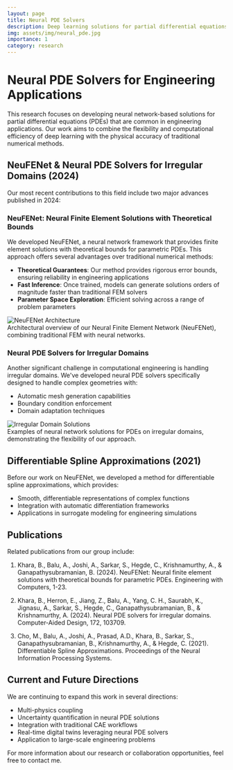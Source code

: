 ```yaml
---
layout: page
title: Neural PDE Solvers
description: Deep learning solutions for partial differential equations with theoretical bounds
img: assets/img/neural_pde.jpg
importance: 1
category: research
---
```


# Neural PDE Solvers for Engineering Applications

This research focuses on developing neural network-based solutions for partial differential equations (PDEs) that are common in engineering applications. Our work aims to combine the flexibility and computational efficiency of deep learning with the physical accuracy of traditional numerical methods.

## NeuFENet & Neural PDE Solvers for Irregular Domains (2024)

Our most recent contributions to this field include two major advances published in 2024:

### NeuFENet: Neural Finite Element Solutions with Theoretical Bounds

We developed NeuFENet, a neural network framework that provides finite element solutions with theoretical bounds for parametric PDEs. This approach offers several advantages over traditional numerical methods:

- **Theoretical Guarantees**: Our method provides rigorous error bounds, ensuring reliability in engineering applications
- **Fast Inference**: Once trained, models can generate solutions orders of magnitude faster than traditional FEM solvers
- **Parameter Space Exploration**: Efficient solving across a range of problem parameters

<div class="row">
    <div class="col-sm mt-3 mt-md-0">
        <img class="img-fluid rounded z-depth-1" src="{{ '/assets/img/neu_fe_net.jpg' | relative_url }}" alt="NeuFENet Architecture" title="NeuFENet Architecture"/>
    </div>
</div>
<div class="caption">
    Architectural overview of our Neural Finite Element Network (NeuFENet), combining traditional FEM with neural networks.
</div>

### Neural PDE Solvers for Irregular Domains

Another significant challenge in computational engineering is handling irregular domains. We've developed neural PDE solvers specifically designed to handle complex geometries with:

- Automatic mesh generation capabilities
- Boundary condition enforcement
- Domain adaptation techniques

<div class="row">
    <div class="col-sm mt-3 mt-md-0">
        <img class="img-fluid rounded z-depth-1" src="{{ '/assets/img/irregular_domains.jpg' | relative_url }}" alt="Irregular Domain Solutions" title="Neural PDE Solutions for Irregular Domains"/>
    </div>
</div>
<div class="caption">
    Examples of neural network solutions for PDEs on irregular domains, demonstrating the flexibility of our approach.
</div>

## Differentiable Spline Approximations (2021)

Before our work on NeuFENet, we developed a method for differentiable spline approximations, which provides:

- Smooth, differentiable representations of complex functions
- Integration with automatic differentiation frameworks
- Applications in surrogate modeling for engineering simulations

## Publications

Related publications from our group include:

1. Khara, B., Balu, A., Joshi, A., Sarkar, S., Hegde, C., Krishnamurthy, A., & Ganapathysubramanian, B. (2024). NeuFENet: Neural finite element solutions with theoretical bounds for parametric PDEs. Engineering with Computers, 1-23.

2. Khara, B., Herron, E., Jiang, Z., Balu, A., Yang, C. H., Saurabh, K., Jignasu, A., Sarkar, S., Hegde, C., Ganapathysubramanian, B., & Krishnamurthy, A. (2024). Neural PDE solvers for irregular domains. Computer-Aided Design, 172, 103709.

3. Cho, M., Balu, A., Joshi, A., Prasad, A.D., Khara, B., Sarkar, S., Ganapathysubramanian, B., Krishnamurthy, A., & Hegde, C. (2021). Differentiable Spline Approximations. Proceedings of the Neural Information Processing Systems.

## Current and Future Directions

We are continuing to expand this work in several directions:

- Multi-physics coupling
- Uncertainty quantification in neural PDE solutions
- Integration with traditional CAE workflows
- Real-time digital twins leveraging neural PDE solvers
- Application to large-scale engineering problems

For more information about our research or collaboration opportunities, feel free to contact me.
